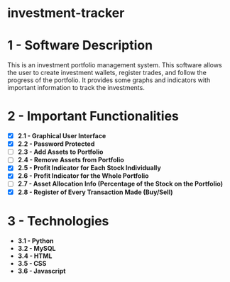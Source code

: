 # investment-tracker

# 1 - Software Description

This is an investment portfolio management system. This software allows the user to create investment wallets, register trades, and follow the progress of the portfolio. It provides some graphs and indicators with important information to track the investments.

# 2 - Important Functionalities

- [x]  **2.1 - Graphical User Interface**
- [x]  **2.2 - Password Protected**
- [ ]  **2.3 - Add Assets to Portfolio**
- [ ]  **2.4 - Remove Assets from Portfolio**
- [x]  **2.5 - Profit Indicator for Each Stock Individually**
- [x]  **2.6 - Profit Indicator for the Whole Portfolio**
- [ ]  **2.7 - Asset Allocation Info (Percentage of the Stock on the Portfolio)**
- [x]  **2.8 - Register of Every Transaction Made (Buy/Sell)**

# 3 - Technologies

- **3.1 - Python**
- **3.2 - MySQL**
- **3.4 - HTML**
- **3.5 - CSS**
- **3.6 - Javascript**
